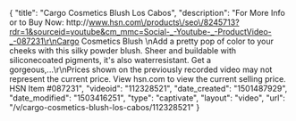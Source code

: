 {
    "title": "Cargo Cosmetics Blush  Los Cabos",
    "description": "For More Info or to Buy Now: http:\/\/www.hsn.com\/products\/seo\/8245713?rdr=1&sourceid=youtube&cm_mmc=Social-_-Youtube-_-ProductVideo-_-087231\r\nCargo Cosmetics Blush  \nAdd a pretty pop of color to your cheeks with this silky powder blush. Sheer and buildable with siliconecoated pigments, it's also waterresistant. Get a gorgeous,...\r\nPrices shown on the previously recorded video may not represent the current price.  View hsn.com to view the current selling price. HSN Item #087231",
    "videoid": "112328521",
    "date_created": "1501487929",
    "date_modified": "1503416251",
    "type": "captivate",
    "layout": "video",
    "url": "\/v\/cargo-cosmetics-blush-los-cabos\/112328521"
}